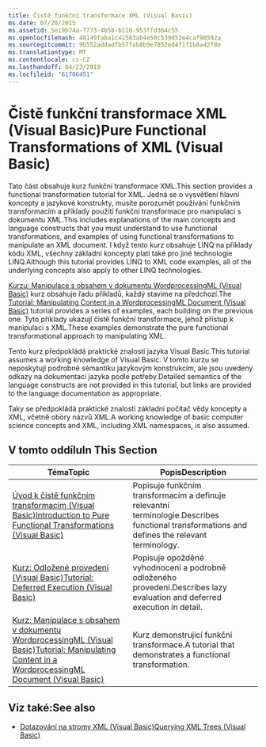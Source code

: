 ```yaml
---
title: Čistě funkční transformace XML (Visual Basic)
ms.date: 07/20/2015
ms.assetid: 5e19b74a-7773-4b58-b110-953ffd364c55
ms.openlocfilehash: 48149faba1c41583ab4e50c539d52e4caf90592a
ms.sourcegitcommit: 9b552addadfb57fab0b9e7852ed4f1f1b8a42f8e
ms.translationtype: MT
ms.contentlocale: cs-CZ
ms.lasthandoff: 04/23/2019
ms.locfileid: "61766451"
---
```

# <a name="pure-functional-transformations-of-xml-visual-basic"></a><span data-ttu-id="0c9ef-102">Čistě funkční transformace XML (Visual Basic)</span><span class="sxs-lookup"><span data-stu-id="0c9ef-102">Pure Functional Transformations of XML (Visual Basic)</span></span>
<span data-ttu-id="0c9ef-103">Tato část obsahuje kurz funkční transformace XML.</span><span class="sxs-lookup"><span data-stu-id="0c9ef-103">This section provides a functional transformation tutorial for XML.</span></span> <span data-ttu-id="0c9ef-104">Jedná se o vysvětlení hlavní koncepty a jazykové konstrukty, musíte porozumět používání funkčním transformacím a příklady použití funkční transformace pro manipulaci s dokumentu XML.</span><span class="sxs-lookup"><span data-stu-id="0c9ef-104">This includes explanations of the main concepts and language constructs that you must understand to use functional transformations, and examples of using functional transformations to manipulate an XML document.</span></span> <span data-ttu-id="0c9ef-105">I když tento kurz obsahuje LINQ na příklady kódu XML, všechny základní koncepty platí také pro jiné technologie LINQ.</span><span class="sxs-lookup"><span data-stu-id="0c9ef-105">Although this tutorial provides LINQ to XML code examples, all of the underlying concepts also apply to other LINQ technologies.</span></span>  
  
 <span data-ttu-id="0c9ef-106">[Kurzu: Manipulace s obsahem v dokumentu WordprocessingML (Visual Basic)](../../../../visual-basic/programming-guide/concepts/linq/tutorial-manipulating-content-in-a-wordprocessingml-document.md) kurz obsahuje řadu příkladů, každý stavíme na předchozí.</span><span class="sxs-lookup"><span data-stu-id="0c9ef-106">The [Tutorial: Manipulating Content in a WordprocessingML Document (Visual Basic)](../../../../visual-basic/programming-guide/concepts/linq/tutorial-manipulating-content-in-a-wordprocessingml-document.md) tutorial provides a series of examples, each building on the previous one.</span></span> <span data-ttu-id="0c9ef-107">Tyto příklady ukazují čistě funkční transformace, jehož přístup k manipulaci s XML.</span><span class="sxs-lookup"><span data-stu-id="0c9ef-107">These examples demonstrate the pure functional transformational approach to manipulating XML.</span></span>  
  
 <span data-ttu-id="0c9ef-108">Tento kurz předpokládá praktické znalosti jazyka Visual Basic.</span><span class="sxs-lookup"><span data-stu-id="0c9ef-108">This tutorial assumes a working knowledge of Visual Basic.</span></span> <span data-ttu-id="0c9ef-109">V tomto kurzu se neposkytují podrobné sémantiku jazykovým konstrukcím, ale jsou uvedeny odkazy na dokumentaci jazyka podle potřeby.</span><span class="sxs-lookup"><span data-stu-id="0c9ef-109">Detailed semantics of the language constructs are not provided in this tutorial, but links are provided to the language documentation as appropriate.</span></span>  
  
 <span data-ttu-id="0c9ef-110">Taky se předpokládá praktické znalosti základní počítač vědy koncepty a XML, včetně obory názvů XML.</span><span class="sxs-lookup"><span data-stu-id="0c9ef-110">A working knowledge of basic computer science concepts and XML, including XML namespaces, is also assumed.</span></span>  
  
## <a name="in-this-section"></a><span data-ttu-id="0c9ef-111">V tomto oddílu</span><span class="sxs-lookup"><span data-stu-id="0c9ef-111">In This Section</span></span>  
  
|<span data-ttu-id="0c9ef-112">Téma</span><span class="sxs-lookup"><span data-stu-id="0c9ef-112">Topic</span></span>|<span data-ttu-id="0c9ef-113">Popis</span><span class="sxs-lookup"><span data-stu-id="0c9ef-113">Description</span></span>|  
|-----------|-----------------|  
|[<span data-ttu-id="0c9ef-114">Úvod k čistě funkčním transformacím (Visual Basic)</span><span class="sxs-lookup"><span data-stu-id="0c9ef-114">Introduction to Pure Functional Transformations (Visual Basic)</span></span>](../../../../visual-basic/programming-guide/concepts/linq/introduction-to-pure-functional-transformations.md)|<span data-ttu-id="0c9ef-115">Popisuje funkčním transformacím a definuje relevantní terminologie.</span><span class="sxs-lookup"><span data-stu-id="0c9ef-115">Describes functional transformations and defines the relevant terminology.</span></span>|  
|[<span data-ttu-id="0c9ef-116">Kurz: Odložené provedení (Visual Basic)</span><span class="sxs-lookup"><span data-stu-id="0c9ef-116">Tutorial: Deferred Execution (Visual Basic)</span></span>](../../../../visual-basic/programming-guide/concepts/linq/tutorial-deferred-execution.md)|<span data-ttu-id="0c9ef-117">Popisuje opožděné vyhodnocení a podrobně odloženého provedení.</span><span class="sxs-lookup"><span data-stu-id="0c9ef-117">Describes lazy evaluation and deferred execution in detail.</span></span>|  
|[<span data-ttu-id="0c9ef-118">Kurz: Manipulace s obsahem v dokumentu WordprocessingML (Visual Basic)</span><span class="sxs-lookup"><span data-stu-id="0c9ef-118">Tutorial: Manipulating Content in a WordprocessingML Document (Visual Basic)</span></span>](../../../../visual-basic/programming-guide/concepts/linq/tutorial-manipulating-content-in-a-wordprocessingml-document.md)|<span data-ttu-id="0c9ef-119">Kurz demonstrující funkční transformace.</span><span class="sxs-lookup"><span data-stu-id="0c9ef-119">A tutorial that demonstrates a functional transformation.</span></span>|  
  
## <a name="see-also"></a><span data-ttu-id="0c9ef-120">Viz také:</span><span class="sxs-lookup"><span data-stu-id="0c9ef-120">See also</span></span>

- [<span data-ttu-id="0c9ef-121">Dotazování na stromy XML (Visual Basic)</span><span class="sxs-lookup"><span data-stu-id="0c9ef-121">Querying XML Trees (Visual Basic)</span></span>](../../../../visual-basic/programming-guide/concepts/linq/querying-xml-trees.md)
